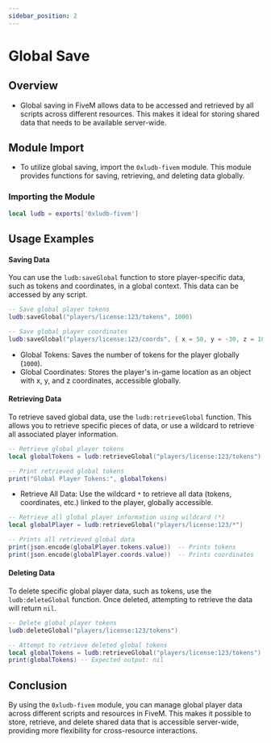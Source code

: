 ```yaml
---
sidebar_position: 2
---
```

# Global Save

## Overview 
 - Global saving in FiveM allows data to be accessed and retrieved by all scripts across different resources. This makes it ideal for storing shared data that needs to be available server-wide.
  
## Module Import

- To utilize global saving, import the `0xludb-fivem` module. This module provides functions for saving, retrieving, and deleting data globally.



### Importing the Module
```lua title="lua"
local ludb = exports['0xludb-fivem']
```

## Usage Examples


#### Saving Data

You can use the `ludb:saveGlobal` function to store player-specific data, such as tokens and coordinates, in a global context. This data can be accessed by any script.

```lua title="lua"
-- Save global player tokens
ludb:saveGlobal("players/license:123/tokens", 1000)

-- Save global player coordinates
ludb:saveGlobal("players/license:123/coords", { x = 50, y = -30, z = 10 })
```
- Global Tokens: Saves the number of tokens for the player globally (`1000`).
- Global Coordinates: Stores the player's in-game location as an object with x, y, and z coordinates, accessible globally.

#### Retrieving Data

To retrieve saved global data, use the `ludb:retrieveGlobal` function. This allows you to retrieve specific pieces of data, or use a wildcard to retrieve all associated player information.

```lua title="lua"
-- Retrieve global player tokens
local globalTokens = ludb:retrieveGlobal("players/license:123/tokens")

-- Print retrieved global tokens
print("Global Player Tokens:", globalTokens)
```
- Retrieve All Data: Use the wildcard `*` to retrieve all data (tokens, coordinates, etc.) linked to the player, globally accessible.

```lua title="lua"
-- Retrieve all global player information using wildcard (*)
local globalPlayer = ludb:retrieveGlobal("players/license:123/*")

-- Prints all retrieved global data
print(json.encode(globalPlayer.tokens.value))  -- Prints tokens
print(json.encode(globalPlayer.coords.value))  -- Prints coordinates
```

#### Deleting Data
To delete specific global player data, such as tokens, use the `ludb:deleteGlobal` function. Once deleted, attempting to retrieve the data will return `nil`.

```lua title="lua"
-- Delete global player tokens
ludb:deleteGlobal("players/license:123/tokens")

-- Attempt to retrieve deleted global tokens
local globalTokens = ludb:retrieveGlobal("players/license:123/tokens")
print(globalTokens) -- Expected output: nil
```

## Conclusion
By using the `0xludb-fivem` module, you can manage global player data across different scripts and resources in FiveM. This makes it possible to store, retrieve, and delete shared data that is accessible server-wide, providing more flexibility for cross-resource interactions.

